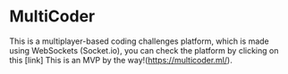 # MultiCoder
This is a multiplayer-based coding challenges platform, which is made using WebSockets (Socket.io), you can check the platform by clicking on this [link]
This is an MVP by the way!(https://multicoder.ml/).
